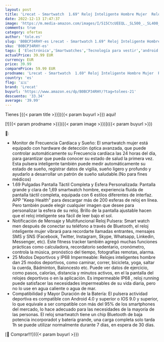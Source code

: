 ```yaml
---
layout: post
title: 'Lrecat - Smartwatch  1.69" Reloj Inteligente Hombre Mujer  Reloj Deportivo con Podómetro Caloría  Pulsómetro Monitor de Sueño  25 Modos Deporte  Pulsera Actividad Impermeable IP68  Smart Watch para Android iOS'
date: 2022-12-13 17:47:37
image: 'https://m.media-amazon.com/images/I/515CtcUEEQL._SL500_._SL400_.jpg'
comments: true
category: ofertas
author: 'tole.es'
slug: 'B0BCP34RHY-es Lrecat - Smartwatch 1.69" Reloj Inteligente Hombre Mujer...'
sku: 'B0BCP34RHY-es'
tags: [ 'Electrónica','Smartwatches','Tecnología para vestir','android','lrecat','🇪🇸', ]
actualPrice: 39.99 EUR
currency: EUR
price: 39.99
comparePrice: 59.99 EUR
prodname: 'Lrecat - Smartwatch  1.69" Reloj Inteligente Hombre Mujer  Reloj Deportivo con Podómetro Caloría  Pulsómetro Monitor de Sueño  25 Modos Deporte  Pulsera Actividad Impermeable IP68  Smart Watch para Android iOS'
country: 'es'
flag: '🇪🇸'
brand: 'Lrecat'
buyurl: 'https://www.amazon.es/dp/B0BCP34RHY/?tag=tolees-21'
descuento: '33.34'
average: '39.99'
---
```


Tienes [{{< param title >}}]({{< param buyurl >}}) aqui!

[![{{< param prodname >}}]({{< param image >}})]({{< param buyurl >}})

🔎:

- Monitor de Frecuencia Cardíaca y Sueño: El smartwatch mujer está equipado con hardware de detección óptica avanzada, que puede controlar automáticamente su Frecuencia cardíaca las 24 horas del día, para garantizar que pueda conocer su estado de salud la primera vez. Esta pulsera inteligente también puede medir automáticamente su estado de sueño, registrar datos de vigilia, sueño ligero y profundo y ayudarlo a desarrollar un patrón de sueño saludable.(No para fines médicos)
- 1.69 Pulgadas Pantalla Táctil Completa y Esfera Personalizada: Pantalla grande y clara de 1,69 smartwatch hombre, experiencia fluida de pantalla táctil completa, equipada con 6 estilos diferentes de interfaz. APP "Keep Health" para descargar más de 200 esferas de reloj en línea. Pero también puede elegir cualquier imagen que desee para personalizar la esfera de su reloj. Brillo de la pantalla ajustable hacen que el reloj inteligente sea fácil de leer bajo el sol.
- Notificación de Mensaje y Multifuncional Reloj Pulsera: Smart watch men después de conectar su teléfono a través de Bluetooth, el reloj inteligente mujer vibrará para recordarte llamadas entrantes, mensajes SMS y SNS (Facebook, Twitter, Instagram, Skype, Whatsapp, Linkedin, Messenger, etc). Este fitness tracker también agregó muchas funciones prácticas como calculadora, recordatorio sedentario, cronómetro, controla la música, pronóstico del tiempo, fotografías remotas, alarma.
- 25 Modos Deportivos y IP68 Impermeable: Relojes inteligentes hombre dan 25 modos deportivos, como caminar, correr, bicicleta, yoga, saltar la cuerda, Bádminton, Baloncesto etc. Puede ver datos de ejercicio, como pasos, calorías, distancia y minutos activos, en el la pantalla del relojes deportivos o en la aplicación. Es impermeable IP68 , reloj running puede satisfacer las necesidades impermeables de su vida diaria, pero no lo use en agua caliente o agua de mar.
- Compatibilidad y Mayor Duración de la Batería: El pulsera actividad deportiva es compatible con Android 4.0 y superior o IOS 9.0 y superior, lo que equivale a ser compatible con más del 95% de los smartphones del mercado, lo hace adecuado para las necesidades de la mayoría de las personas. El reloj smartwatch tiene un chip Bluetooth de baja potencia incorporadot y batería grande, una carga completa solo tarda 1h se puede utilizar normalmente durante 7 días, en espera de 30 días.

[🛒 Comprar!!!]({{< param buyurl >}})
